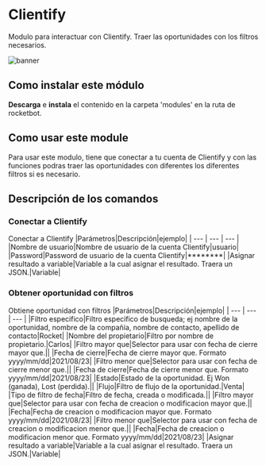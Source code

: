 



# Clientify
  
Modulo para interactuar con Clientify. Traer las oportunidades con los filtros necesarios.
  
![banner](https://github.com/rocketbot-cl/Clientify/blob/qa/docs/img/Banner_Clientify.png)
## Como instalar este módulo
  
__Descarga__ e __instala__ el contenido en la carpeta 'modules' en la ruta de rocketbot.
## Como usar este module

Para usar este modulo, tiene que conectar a tu cuenta de Clientify y con las funciones podras traer las oportunidades con diferentes los diferentes filtros si es necesario.
## Descripción de los comandos

### Conectar a Clientify
  
Conectar a Clientify
|Parámetros|Descripción|ejemplo|
| --- | --- | --- |
|Nombre de usuario|Nombre de usuario de la cuenta Clientify|usuario|
|Password|Password de usuario de la cuenta Clientify|********|
|Asignar resultado a variable|Variable a la cual asignar el resultado. Traera un JSON.|Variable|

### Obtener oportunidad con filtros
  
Obtiene oportunidad con filtros
|Parámetros|Descripción|ejemplo|
| --- | --- | --- |
|Filtro especifico|Filtro especifico de busqueda; ej nombre de la oportunidad, nombre de la compañía, nombre de contacto, apellido de contacto|Rocket|
|Nombre del propietario|Filtro por nombre de propietario.|Carlos|
|Filtro mayor que|Selector para usar con fecha de cierre mayor que.||
|Fecha de cierre|Fecha de cierre mayor que. Formato yyyy/mm/dd|2021/08/23|
|Filtro menor que|Selector para usar con fecha de cierre menor que.||
|Fecha de cierre|Fecha de cierre menor que. Formato yyyy/mm/dd|2021/08/23|
|Estado|Estado de la oportunidad. Ej Won (ganada), Lost (perdida).||
|Flujo|Filtro de flujo de la oportunidad.|Venta|
|Tipo de filtro de fecha|Filtro de fecha, creada o modificada.||
|Filtro mayor que|Selector para usar con fecha de creacion o modificacion mayor que.||
|Fecha|Fecha de creacion o modificacion mayor que. Formato yyyy/mm/dd|2021/08/23|
|Filtro menor que|Selector para usar con fecha de creacion o modificacion menor que.||
|Fecha|Fecha de creacion o modificacion menor que. Formato yyyy/mm/dd|2021/08/23|
|Asignar resultado a variable|Variable a la cual asignar el resultado. Traera un JSON.|Variable|
